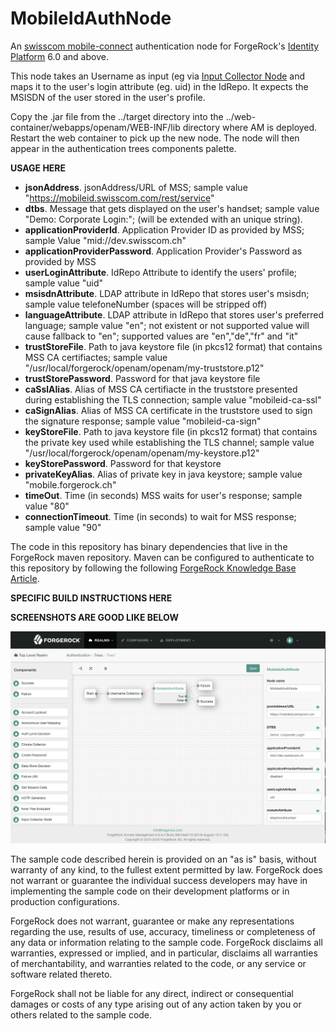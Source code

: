 <!--
 * The contents of this file are subject to the terms of the Common Development and
 * Distribution License (the License). You may not use this file except in compliance with the
 * License.
 *
 * You can obtain a copy of the License at legal/CDDLv1.0.txt. See the License for the
 * specific language governing permission and limitations under the License.
 *
 * When distributing Covered Software, include this CDDL Header Notice in each file and include
 * the License file at legal/CDDLv1.0.txt. If applicable, add the following below the CDDL
 * Header, with the fields enclosed by brackets [] replaced by your own identifying
 * information: "Portions copyright [year] [name of copyright owner]".
 *
 * Copyright ${data.get('yyyy')} ForgeRock AS.
-->
# MobileIdAuthNode

An [swisscom mobile-connect](https://www.swisscom.ch/de/business/mobile-id/overview.html) authentication node for ForgeRock's [Identity Platform][forgerock_platform] 6.0 and above.

This node takes an Username as input (eg via [Input Collector Node](https://github.com/ForgeRock/input-collector-auth-tree-node) and maps it to the user's login attribute (eg. uid) in the IdRepo. It expects the MSISDN of the user stored in the user's profile.

Copy the .jar file from the ../target directory into the ../web-container/webapps/openam/WEB-INF/lib directory where AM is deployed. Restart the web container to pick up the new node. The node will then appear in the authentication trees components palette.


**USAGE HERE**

* __jsonAddress__. jsonAddress/URL of MSS; sample value "https://mobileid.swisscom.com/rest/service"
* __dtbs__. Message that gets displayed on the user's handset; sample value "Demo: Corporate Login:"; (will be extended with an unique string).
* __applicationProviderId__. Application Provider ID as provided by MSS; sample Value "mid://dev.swisscom.ch"
* __applicationProviderPassword__. Application Provider's Password as provided by MSS
* __userLoginAttribute__. IdRepo Attribute to identify the users' profile; sample value "uid"
* __msisdnAttribute__. LDAP attribute in IdRepo that stores user's msisdn; sample value telefoneNumber (spaces will be stripped off)
* __languageAttribute__. LDAP attribute in IdRepo that stores user's preferred language; sample value "en"; not existent or not supported value will cause fallback to "en"; supported values are "en","de","fr" and "it"
* __trustStoreFile__. Path to java keystore file (in pkcs12 format) that contains MSS CA certifiactes; sample value "/usr/local/forgerock/openam/openam/my-truststore.p12"
* __trustStorePassword__. Password for that java keystore file
* __caSslAlias__. Alias of MSS CA certifiacte in the truststore presented during establishing the TLS connection; sample value "mobileid-ca-ssl"
* __caSignAlias__. Alias of MSS CA certificate in the truststore used to sign the signature response; sample value "mobileid-ca-sign"
* __keyStoreFile__. Path to java keystore file (in pkcs12 format) that contains the private key used while establishing the TLS channel; sample value "/usr/local/forgerock/openam/openam/my-keystore.p12"
* __keyStorePassword__. Password for that keystore
* __privateKeyAlias__. Alias of private key in java keystore; sample value "mobile.forgerock.ch"
* __timeOut__. Time (in seconds) MSS waits for user's response; sample value "80"
* __connectionTimeout__. Time (in seconds) to wait for MSS response; sample value "90"


The code in this repository has binary dependencies that live in the ForgeRock maven repository. Maven can be configured to authenticate to this repository by following the following [ForgeRock Knowledge Base Article](https://backstage.forgerock.com/knowledge/kb/article/a74096897).

**SPECIFIC BUILD INSTRUCTIONS HERE**

**SCREENSHOTS ARE GOOD LIKE BELOW**

![ScreenShot](./example.png)


The sample code described herein is provided on an "as is" basis, without warranty of any kind, to the fullest extent permitted by law. ForgeRock does not warrant or guarantee the individual success developers may have in implementing the sample code on their development platforms or in production configurations.

ForgeRock does not warrant, guarantee or make any representations regarding the use, results of use, accuracy, timeliness or completeness of any data or information relating to the sample code. ForgeRock disclaims all warranties, expressed or implied, and in particular, disclaims all warranties of merchantability, and warranties related to the code, or any service or software related thereto.

ForgeRock shall not be liable for any direct, indirect or consequential damages or costs of any type arising out of any action taken by you or others related to the sample code.

[forgerock_platform]: https://www.forgerock.com/platform/  
